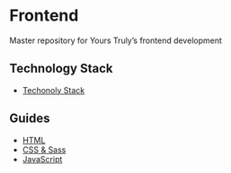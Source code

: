 # Frontend
Master repository for Yours Truly’s frontend development

## Technology Stack
- [Techonoly Stack](https://stackshare.io/yours-truly/yours-truly)

## Guides
- [HTML](html.md)
- [CSS & Sass](css.md)
- [JavaScript](javascript.md)
